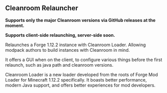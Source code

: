 ## Cleanroom Relauncher

**Supports only the major Cleanroom versions via GitHub releases at the moment.**

**Supports client-side relaunching, server-side soon.**

Relaunches a Forge 1.12.2 instance with Cleanroom Loader. Allowing modpack authors to build instances with Cleanroom in mind.

It offers a GUI when on the client, to configure various things before the first relaunch, such as java path and cleanroom versions.

Cleanroom Loader is a new loader developed from the roots of Forge Mod Loader for Minecraft 1.12.2 specifically. It boasts better performance, modern Java support, and offers better experiences for mod developers.